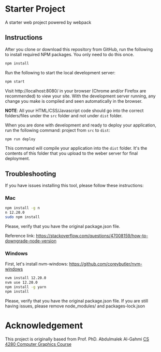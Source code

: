 # Starter Project
A starter web project powered by webpack

## Instructions
After you clone or download this repository from GitHub, run the following to install required NPM packages. You only need to do this once.

```bash
npm install
```

Run the following to start the local development server:

```bash
npm start
```

Visit http://localhost:8080/ in your browser (Chrome and/or Firefox are recommended) to view your site. With the development server running, any change you make is compiled and seen automatically in the browser.

**NOTE**: All your HTML/CSS/Javascript code should go into the correct folders/files under the `src` folder and not under `dist` folder. 

When you are done with development and ready to deploy your application, run the following command:
project from `src` to `dist`:

```bash
npm run deploy
```

This command will compile your application into the `dist` folder. It's the contents of this folder that you upload to the weber server for final deployment.

## Troubleshooting
If you have issues installing this tool, please follow these instructions:

### Mac
```bash
npm install -g n
n 12.20.0
sudo npm install
```
Please, verify that you have the original package.json file.

Reference link: https://stackoverflow.com/questions/47008159/how-to-downgrade-node-version

### Windows
First, let's install nvm-windows: https://github.com/coreybutler/nvm-windows

```bash
nvm install 12.20.0
nvm use 12.20.0
npm install -g yarn
npm install
```
Please, verify that you have the original package.json file. If you are still having issues, please remove node_modules/ and packages-lock.json

# Acknowledgement
This project is originally based from Prof. PhD. Abdulmalek Al-Gahmi [CS 4280 Computer Graphics Course](https://github.com/WSU-FALL-2020/cs4280-inclass)
